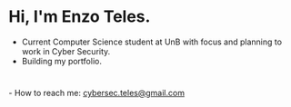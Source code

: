 # Hi, I'm Enzo Teles.

- Current Computer Science student at UnB with focus and planning to work in Cyber ​​Security.
- Building my portfolio.
#
  <p align='left'>
    - How to reach me: <a href='mailto:cybersec.teles@gmail.com'>cybersec.teles@gmail.com</a>
</p>
